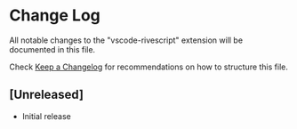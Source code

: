 # Change Log

All notable changes to the "vscode-rivescript" extension will be documented in this file.

Check [Keep a Changelog](http://keepachangelog.com/) for recommendations on how to structure this file.

## [Unreleased]

- Initial release
